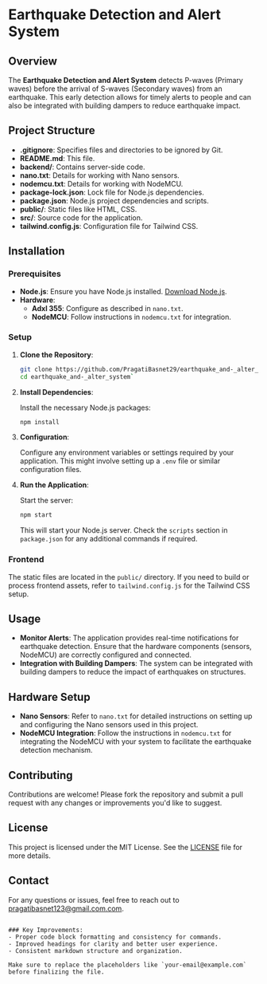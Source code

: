 # Earthquake Detection and Alert System

## Overview

The **Earthquake Detection and Alert System** detects P-waves (Primary waves) before the arrival of S-waves (Secondary waves) from an earthquake. This early detection allows for timely alerts to people and can also be integrated with building dampers to reduce earthquake impact.

## Project Structure

- **.gitignore**: Specifies files and directories to be ignored by Git.
- **README.md**: This file.
- **backend/**: Contains server-side code.
- **nano.txt**: Details for working with Nano sensors.
- **nodemcu.txt**: Details for working with NodeMCU.
- **package-lock.json**: Lock file for Node.js dependencies.
- **package.json**: Node.js project dependencies and scripts.
- **public/**: Static files like HTML, CSS.
- **src/**: Source code for the application.
- **tailwind.config.js**: Configuration file for Tailwind CSS.

## Installation

### Prerequisites

- **Node.js**: Ensure you have Node.js installed. [Download Node.js](https://nodejs.org/).
- **Hardware**:
  - **Adxl 355**: Configure as described in `nano.txt`.
  - **NodeMCU**: Follow instructions in `nodemcu.txt` for integration.

### Setup

1. **Clone the Repository**:

   ```bash
   git clone https://github.com/PragatiBasnet29/earthquake_and-_alter_system.git
   cd earthquake_and-_alter_system`

2. **Install Dependencies**:

   Install the necessary Node.js packages:

   ```bash
   npm install
   ```

3. **Configuration**:

   Configure any environment variables or settings required by your application. This might involve setting up a `.env` file or similar configuration files.

4. **Run the Application**:

   Start the server:

   ```bash
   npm start
   ```

   This will start your Node.js server. Check the `scripts` section in `package.json` for any additional commands if required.

### Frontend

The static files are located in the `public/` directory. If you need to build or process frontend assets, refer to `tailwind.config.js` for the Tailwind CSS setup.

## Usage

- **Monitor Alerts**: The application provides real-time notifications for earthquake detection. Ensure that the hardware components (sensors, NodeMCU) are correctly configured and connected.
- **Integration with Building Dampers**: The system can be integrated with building dampers to reduce the impact of earthquakes on structures.

## Hardware Setup

- **Nano Sensors**: Refer to `nano.txt` for detailed instructions on setting up and configuring the Nano sensors used in this project.
- **NodeMCU Integration**: Follow the instructions in `nodemcu.txt` for integrating the NodeMCU with your system to facilitate the earthquake detection mechanism.

## Contributing

Contributions are welcome! Please fork the repository and submit a pull request with any changes or improvements you'd like to suggest.

## License

This project is licensed under the MIT License. See the [LICENSE](LICENSE) file for more details.

## Contact

For any questions or issues, feel free to reach out to [pragatibasnet123@gmail.com.com](mailto:pragatibasnet123@gmail.com).
```

### Key Improvements:
- Proper code block formatting and consistency for commands.
- Improved headings for clarity and better user experience.
- Consistent markdown structure and organization.

Make sure to replace the placeholders like `your-email@example.com` before finalizing the file.
